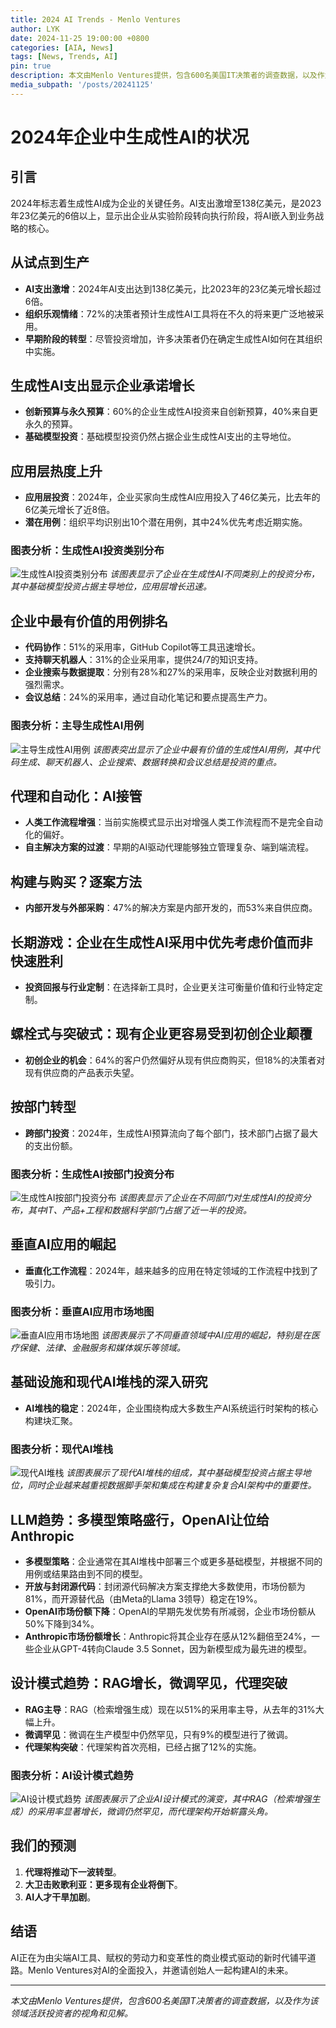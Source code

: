 ```yaml
---
title: 2024 AI Trends - Menlo Ventures
author: LYK
date: 2024-11-25 19:00:00 +0800
categories: [AIA, News]
tags: [News, Trends, AI]
pin: true
description: 本文由Menlo Ventures提供，包含600名美国IT决策者的调查数据，以及作为该领域活跃投资者的视角和见解。
media_subpath: '/posts/20241125'
---
```


# 2024年企业中生成性AI的状况

## 引言

2024年标志着生成性AI成为企业的关键任务。AI支出激增至138亿美元，是2023年23亿美元的6倍以上，显示出企业从实验阶段转向执行阶段，将AI嵌入到业务战略的核心。

## 从试点到生产

- **AI支出激增**：2024年AI支出达到138亿美元，比2023年的23亿美元增长超过6倍。
- **组织乐观情绪**：72%的决策者预计生成性AI工具将在不久的将来更广泛地被采用。
- **早期阶段的转型**：尽管投资增加，许多决策者仍在确定生成性AI如何在其组织中实施。

## 生成性AI支出显示企业承诺增长

- **创新预算与永久预算**：60%的企业生成性AI投资来自创新预算，40%来自更永久的预算。
- **基础模型投资**：基础模型投资仍然占据企业生成性AI支出的主导地位。

## 应用层热度上升

- **应用层投资**：2024年，企业买家向生成性AI应用投入了46亿美元，比去年的6亿美元增长了近8倍。
- **潜在用例**：组织平均识别出10个潜在用例，其中24%优先考虑近期实施。

### 图表分析：生成性AI投资类别分布
![生成性AI投资类别分布](https://menlovc.com/wp-content/uploads/2024/04/menlo_ventures-genai_spend_by_category-scaled.webp)
*该图表显示了企业在生成性AI不同类别上的投资分布，其中基础模型投资占据主导地位，应用层增长迅速。*

## 企业中最有价值的用例排名

- **代码协作**：51%的采用率，GitHub Copilot等工具迅速增长。
- **支持聊天机器人**：31%的企业采用率，提供24/7的知识支持。
- **企业搜索与数据提取**：分别有28%和27%的采用率，反映企业对数据利用的强烈需求。
- **会议总结**：24%的采用率，通过自动化笔记和要点提高生产力。

### 图表分析：主导生成性AI用例
![主导生成性AI用例](https://menlovc.com/wp-content/uploads/2024/11/menlo_ventures-dominant_genai_use_cases-scaled.webp)
*该图表突出显示了企业中最有价值的生成性AI用例，其中代码生成、聊天机器人、企业搜索、数据转换和会议总结是投资的重点。*

## 代理和自动化：AI接管

- **人类工作流程增强**：当前实施模式显示出对增强人类工作流程而不是完全自动化的偏好。
- **自主解决方案的过渡**：早期的AI驱动代理能够独立管理复杂、端到端流程。

## 构建与购买？逐案方法

- **内部开发与外部采购**：47%的解决方案是内部开发的，而53%来自供应商。

## 长期游戏：企业在生成性AI采用中优先考虑价值而非快速胜利

- **投资回报与行业定制**：在选择新工具时，企业更关注可衡量价值和行业特定定制。

## 螺栓式与突破式：现有企业更容易受到初创企业颠覆

- **初创企业的机会**：64%的客户仍然偏好从现有供应商购买，但18%的决策者对现有供应商的产品表示失望。

## 按部门转型

- **跨部门投资**：2024年，生成性AI预算流向了每个部门，技术部门占据了最大的支出份额。

### 图表分析：生成性AI按部门投资分布
![生成性AI按部门投资分布](https://menlovc.com/wp-content/uploads/2024/04/menlo_ventures-genai_spend_by_department-112024-scaled.webp)
*该图表显示了企业在不同部门对生成性AI的投资分布，其中IT、产品+工程和数据科学部门占据了近一半的投资。*

## 垂直AI应用的崛起

- **垂直化工作流程**：2024年，越来越多的应用在特定领域的工作流程中找到了吸引力。

### 图表分析：垂直AI应用市场地图
![垂直AI应用市场地图](https://menlovc.com/wp-content/uploads/2024/04/menlo_ventures-generative_ai_vertical_app_market_map-scaled.webp)
*该图表展示了不同垂直领域中AI应用的崛起，特别是在医疗保健、法律、金融服务和媒体娱乐等领域。*

## 基础设施和现代AI堆栈的深入研究

- **AI堆栈的稳定**：2024年，企业围绕构成大多数生产AI系统运行时架构的核心构建块汇聚。

### 图表分析：现代AI堆栈
![现代AI堆栈](https://menlovc.com/wp-content/uploads/2024/04/menlo_ventures-modern_ai_stack-112024-scaled.webp)
*该图表展示了现代AI堆栈的组成，其中基础模型投资占据主导地位，同时企业越来越重视数据脚手架和集成在构建复杂复合AI架构中的重要性。*

## LLM趋势：多模型策略盛行，OpenAI让位给Anthropic

- **多模型策略**：企业通常在其AI堆栈中部署三个或更多基础模型，并根据不同的用例或结果路由到不同的模型。
- **开放与封闭源代码**：封闭源代码解决方案支撑绝大多数使用，市场份额为81%，而开源替代品（由Meta的Llama 3领导）稳定在19%。
- **OpenAI市场份额下降**：OpenAI的早期先发优势有所减弱，企业市场份额从50%下降到34%。
- **Anthropic市场份额增长**：Anthropic将其企业存在感从12%翻倍至24%，一些企业从GPT-4转向Claude 3.5 Sonnet，因为新模型成为最先进的模型。

## 设计模式趋势：RAG增长，微调罕见，代理突破

- **RAG主导**：RAG（检索增强生成）现在以51%的采用率主导，从去年的31%大幅上升。
- **微调罕见**：微调在生产模型中仍然罕见，只有9%的模型进行了微调。
- **代理架构突破**：代理架构首次亮相，已经占据了12%的实施。

### 图表分析：AI设计模式趋势
![AI设计模式趋势](https://menlovc.com/wp-content/uploads/2024/11/menlo_ventures-primary_genai_architectural_approach-scaled.webp)
*该图表展示了企业AI设计模式的演变，其中RAG（检索增强生成）的采用率显著增长，微调仍然罕见，而代理架构开始崭露头角。*

## 我们的预测

1. **代理将推动下一波转型**。
2. **大卫击败歌利亚：更多现有企业将倒下**。
3. **AI人才干旱加剧**。

## 结语

AI正在为由尖端AI工具、赋权的劳动力和变革性的商业模式驱动的新时代铺平道路。Menlo Ventures对AI的全面投入，并邀请创始人一起构建AI的未来。

---

*本文由Menlo Ventures提供，包含600名美国IT决策者的调查数据，以及作为该领域活跃投资者的视角和见解。*


